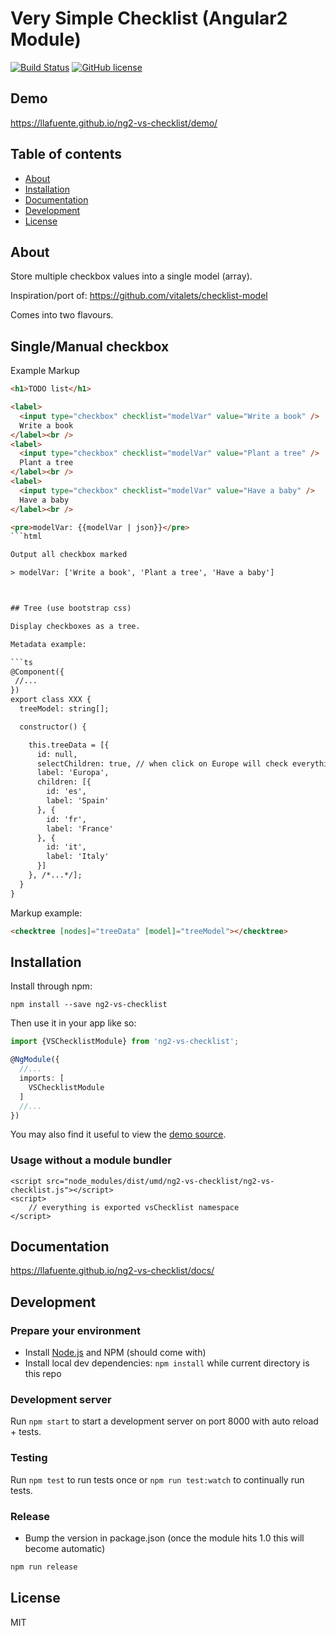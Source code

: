 # Very Simple Checklist (Angular2 Module)
[![Build Status](https://travis-ci.org/llafuente/ng2-vs-checklist.svg?branch=master)](https://travis-ci.org/llafuente/ng2-vs-checklist)
[![GitHub license](https://img.shields.io/badge/license-MIT-blue.svg)](https://raw.githubusercontent.com/llafuente/ng2-vs-checklist/master/LICENSE)

## Demo

https://llafuente.github.io/ng2-vs-checklist/demo/

## Table of contents

- [About](#about)
- [Installation](#installation)
- [Documentation](#documentation)
- [Development](#development)
- [License](#licence)

## About

Store multiple checkbox values into a single model (array).

Inspiration/port of: https://github.com/vitalets/checklist-model

Comes into two flavours.

## Single/Manual checkbox

Example Markup

```html
<h1>TODO list</h1>

<label>
  <input type="checkbox" checklist="modelVar" value="Write a book" />
  Write a book
</label><br />
<label>
  <input type="checkbox" checklist="modelVar" value="Plant a tree" />
  Plant a tree
</label><br />
<label>
  <input type="checkbox" checklist="modelVar" value="Have a baby" />
  Have a baby
</label><br />

<pre>modelVar: {{modelVar | json}}</pre>
```html

Output all checkbox marked

> modelVar: ['Write a book', 'Plant a tree', 'Have a baby']



## Tree (use bootstrap css)

Display checkboxes as a tree.

Metadata example:

```ts
@Component({
 //...
})
export class XXX {
  treeModel: string[];

  constructor() {

    this.treeData = [{
      id: null,
      selectChildren: true, // when click on Europe will check everything below
      label: 'Europa',
      children: [{
        id: 'es',
        label: 'Spain'
      }, {
        id: 'fr',
        label: 'France'
      }, {
        id: 'it',
        label: 'Italy'
      }]
    }, /*...*/];
  }
}
```

Markup example:

```html
<checktree [nodes]="treeData" [model]="treeModel"></checktree>
```



## Installation

Install through npm:
```
npm install --save ng2-vs-checklist
```

Then use it in your app like so:

```typescript
import {VSChecklistModule} from 'ng2-vs-checklist';

@NgModule({
  //...
  imports: [
    VSChecklistModule
  ]
  //...
})

```

You may also find it useful to view the [demo source](https://github.com/llafuente/ng2-vs-checklist/blob/master/demo/demo.ts).

### Usage without a module bundler
```
<script src="node_modules/dist/umd/ng2-vs-checklist/ng2-vs-checklist.js"></script>
<script>
    // everything is exported vsChecklist namespace
</script>
```

## Documentation

https://llafuente.github.io/ng2-vs-checklist/docs/

## Development

### Prepare your environment
* Install [Node.js](http://nodejs.org/) and NPM (should come with)
* Install local dev dependencies: `npm install` while current directory is this repo

### Development server
Run `npm start` to start a development server on port 8000 with auto reload + tests.

### Testing
Run `npm test` to run tests once or `npm run test:watch` to continually run tests.

### Release
* Bump the version in package.json (once the module hits 1.0 this will become automatic)
```bash
npm run release
```

## License

MIT
